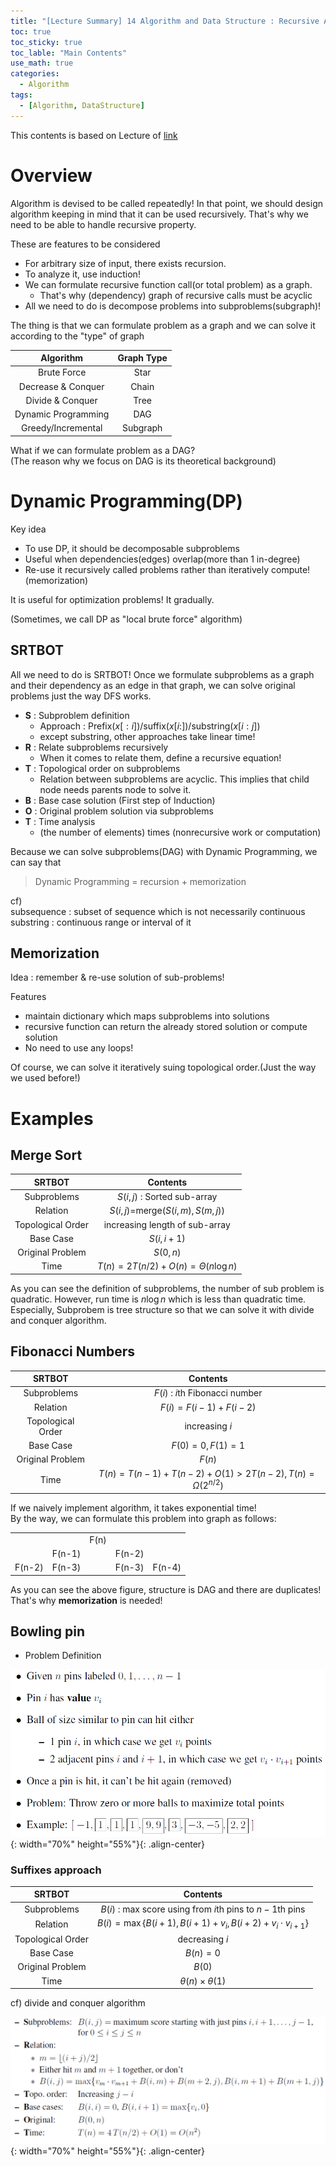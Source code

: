 ```yaml
---
title: "[Lecture Summary] 14 Algorithm and Data Structure : Recursive Algorithm"
toc: true
toc_sticky: true
toc_lable: "Main Contents"
use_math: true
categories:
  - Algorithm
tags:
  - [Algorithm, DataStructure]
---
```


This contents is based on Lecture of [link](https://ocw.mit.edu/courses/6-006-introduction-to-algorithms-spring-2020/pages/syllabus/)

# Overview

Algorithm is devised to be called repeatedly! In that point, we should design algorithm keeping in mind that it can be used recursively. That's why we need to be able to handle recursive property.

These are features to be considered
- For arbitrary size of input, there exists recursion.
- To analyze it, use induction!
- We can formulate recursive function call(or total problem) as a graph.
  - That's why (dependency) graph of recursive calls must be acyclic
- All we need to do is decompose problems into subproblems(subgraph)!

The thing is that we can formulate problem as a graph and we can solve it according to the "type" of graph

|Algorithm|Graph Type|
|:--:|:--:|
|Brute Force|Star|
|Decrease & Conquer|Chain|
|Divide & Conquer|Tree|
|Dynamic Programming|DAG|
|Greedy/Incremental|Subgraph|

What if we can formulate problem as a DAG? <br>
(The reason why we focus on DAG is its theoretical background)

# Dynamic Programming(DP)

Key idea
- To use DP, it should be decomposable subproblems
- Useful when dependencies(edges) overlap(more than 1 in-degree)
- Re-use it recursively called problems rather than iteratively compute!(memorization)

It is useful for optimization problems! It gradually.

(Sometimes, we call DP as "local brute force" algorithm)

## SRTBOT

All we need to do is SRTBOT! Once we formulate subproblems as a graph and their dependency as an edge in that graph, we can solve original problems just the way DFS works.

- **S** : Subproblem definition
  - Approach : Prefix($x[:i]$)/suffix($x[i:]$)/substring($x[i:j]$)
  - except substring, other approaches take linear time!
- **R** : Relate subproblems recursively
  - When it comes to relate them, define a recursive equation!
- **T** : Topological order on subproblems
  - Relation between subproblems are acyclic. This implies that child node needs parents node to solve it.
- **B** : Base case solution (First step of Induction)
- **O** : Original problem solution via subproblems
- **T** : Time analysis
  - (the number of elements) times (nonrecursive work or computation)

Because we can solve subproblems(DAG) with Dynamic Programming, we can say that
> Dynamic Programming = recursion + memorization

cf)<br>
subsequence : subset of sequence which is not necessarily continuous<br>
substring : continuous range or interval of it<br>


## Memorization

Idea : remember & re-use solution of sub-problems!

Features
- maintain dictionary which maps subproblems into solutions
- recursive function can return the already stored solution or compute solution
- No need to use any loops! 

Of course, we can solve it iteratively suing topological order.(Just the way we used before!)

# Examples

## Merge Sort

|SRTBOT|Contents|
|:--:|:--:|
|Subproblems|$S(i,j)$ : Sorted sub-array|
|Relation|$S(i,j)=$merge$(S(i,m),S(m,j))$|
|Topological Order|increasing length of sub-array|
|Base Case|$S(i,i+1)$|
|Original Problem|$S(0,n)$|
|Time|$T(n)=2T(n/2)+O(n)=\Theta(n\log n)$|

As you can see the definition of subproblems, the number of sub problem is quadratic. However, run time is $n\log n$ which is less than quadratic time.<Br>
Especially, Subprobem is tree structure so that we can solve it with divide and conquer algorithm.

## Fibonacci Numbers

|SRTBOT|Contents|
|:--:|:--:|
|Subproblems|$F(i)$ : $i$th Fibonacci number|
|Relation|$F(i)=F(i-1)+F(i-2)$|
|Topological Order|increasing $i$|
|Base Case|$F(0)=0, F(1)=1$|
|Original Problem|$F(n)$|
|Time|$T(n)=T(n-1)+T(n-2) + O(1)>2T(n-2), T(n)=\Omega(2^{n/2})$|

If we naively implement algorithm, it takes exponential time!<br>
By the way, we can formulate this problem into graph as follows:

||||||
|:--:|:--:|:--:|:--:|:--:|
|||F(n)|||
||F(n-1)||F(n-2)||
|F(n-2)|F(n-3)||F(n-3)|F(n-4)|

As you can see the above figure, structure is DAG and there are duplicates! That's why **memorization** is needed!

## Bowling pin

- Problem Definition

![제목](/assets/images/algorithm/14-0.PNG){: width="70%" height="55%"}{: .align-center}

### Suffixes approach

|SRTBOT|Contents|
|:--:|:--:|
|Subproblems|$B(i)$ : max score using from $i$th pins to $n-1$th pins|
|Relation|$B(i)=\max \lbrace B(i+1), B(i+1)+v_i, B(i+2)+v_i\cdot v_{i+1}\rbrace$|
|Topological Order|decreasing $i$|
|Base Case|$B(n)=0$|
|Original Problem|$B(0)$|
|Time|$\theta(n)\times\theta(1)$|

cf) divide and conquer algorithm

![제목](/assets/images/algorithm/14-1.PNG){: width="70%" height="55%"}{: .align-center}
